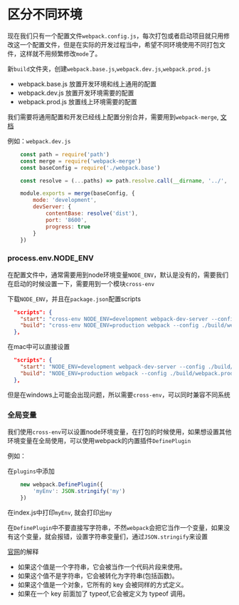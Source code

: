 # 区分不同环境

现在我们只有一个配置文件`webpack.config.js`，每次打包或者启动项目就只用修改这一个配置文件，但是在实际的开发过程当中，希望不同环境使用不同打包文件，这样就不用频繁修改`mode`了。

新`build`文件夹，创建`webpack.base.js`,`webpack.dev.js`,`webpack.prod.js`

- webpack.base.js 放置开发环境和线上通用的配置
- webpack.dev.js 放置开发环境需要的配置
- webpack.prod.js 放置线上环境需要的配置

我们需要将通用配置和开发已经线上配置分别合并，需要用到`webpack-merge`, [文档](https://www.npmjs.com/package/webpack-merge)

例如：`webpack.dev.js` 
```javascript
    const path = require('path')
    const merge = require('webpack-merge')
    const baseConfig = require('./webpack.base')

    const resolve = (...paths) => path.resolve.call(__dirname, '../', ...paths)

    module.exports = merge(baseConfig, {
        mode: 'development',
        devServer: {
            contentBase: resolve('dist'),
            port: '8600',
            progress: true
        }
    })
```

### process.env.NODE_ENV

在配置文件中，通常需要用到node环境变量`NODE_ENV`，默认是没有的，需要我们在启动的时候设置一下，需要用到一个模块`cross-env`

下载`NODE_ENV`，并且在`package.json`配置scripts

```json
  "scripts": {
    "start": "cross-env NODE_ENV=development webpack-dev-server --config ./build/webpack.dev.js",
    "build": "cross-env NODE_ENV=production webpack --config ./build/webpack.prod.js"
  },
```

在mac中可以直接设置

```json
  "scripts": {
    "start": "NODE_ENV=development webpack-dev-server --config ./build/webpack.dev.js",
    "build": "NODE_ENV=production webpack --config ./build/webpack.prod.js"
  },
```
但是在windows上可能会出现问题，所以需要`cross-env`，可以同时兼容不同系统

### 全局变量

我们使用`cross-env`可以设置node环境变量，在打包的时候使用，如果想设置其他环境变量在全局使用，可以使用webpack的内置插件`DefinePlugin`

例如：

在`plugins`中添加

```javascript
    new webpack.DefinePlugin({
        'myEnv': JSON.stringify('my')
    })
```

在index.js中打印`myEnv`, 就会打印出`my`

在`DefinePlugin`中不要直接写字符串，不然`webpack`会把它当作一个变量，如果没有这个变量，就会报错，设置字符串变量们，通过`JSON.stringify`来设置

[官网](https://webpack.docschina.org/plugins/define-plugin/#src/components/Sidebar/Sidebar.jsx)的解释

- 如果这个值是一个字符串，它会被当作一个代码片段来使用。
- 如果这个值不是字符串，它会被转化为字符串(包括函数)。
- 如果这个值是一个对象，它所有的 key 会被同样的方式定义。
- 如果在一个 key 前面加了 typeof,它会被定义为 typeof 调用。

